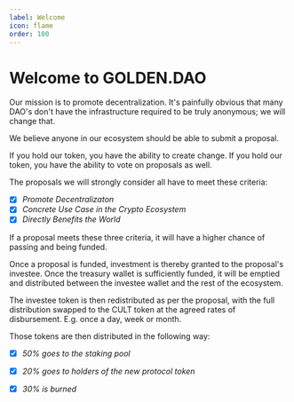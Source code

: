```yaml
---
label: Welcome
icon: flame
order: 100
---
```


# Welcome to GOLDEN.DAO
Our mission is to promote decentralization. It's painfully obvious that many DAO's don't have the infrastructure required to be truly anonymous; we will change that.

We believe anyone in our ecosystem should be able to submit a proposal. 

If you hold our token, you have the ability to create change.
If you hold our token, you have the ability to vote on proposals as well.

The proposals we will strongly consider all have to meet these criteria:

- [x] *Promote Decentralizaton*
- [x] *Concrete Use Case in the Crypto Ecosystem*
- [X] *Directly Benefits the World*

If a proposal meets these three criteria, it will have a higher chance of passing and being funded.

Once a proposal is funded, investment is thereby granted to the proposal's investee. Once the treasury wallet is sufficiently funded, it will be emptied and distributed between the investee wallet and the rest of the ecosystem.

The investee token is then redistributed as per the proposal, with the full distribution swapped to the CULT token at the agreed rates of disbursement. E.g. once a day, week or month.

Those tokens are then distributed in the following way:

- [x] *50% goes to the staking pool*
- [x] *20% goes to holders of the new protocol token*
- [X] *30% is burned*


